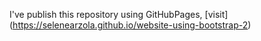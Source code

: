 I've publish this repository using GitHubPages, [visit] (https://selenearzola.github.io/website-using-bootstrap-2)

